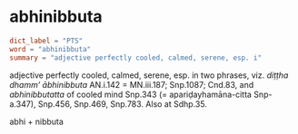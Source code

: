 # abhinibbuta

``` toml
dict_label = "PTS"
word = "abhinibbuta"
summary = "adjective perfectly cooled, calmed, serene, esp. i"
```

adjective perfectly cooled, calmed, serene, esp. in two phrases, viz. *diṭṭha dhamm’ ābhinibbuta* AN.i.142 = MN.iii.187; Snp.1087; Cnd.83, and *abhinibbutatta* of cooled mind Snp.343 (= apariḍayhamāna\-citta Snp\-a.347), Snp.456, Snp.469, Snp.783. Also at Sdhp.35.

abhi \+ nibbuta

